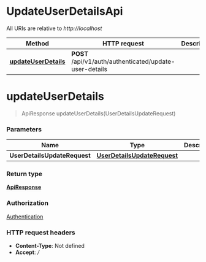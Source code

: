 # UpdateUserDetailsApi

All URIs are relative to *http://localhost*

| Method | HTTP request | Description |
|------------- | ------------- | -------------|
| [**updateUserDetails**](UpdateUserDetailsApi.md#updateUserDetails) | **POST** /api/v1/auth/authenticated/update-user-details |  |


<a name="updateUserDetails"></a>
# **updateUserDetails**
> ApiResponse updateUserDetails(UserDetailsUpdateRequest)



### Parameters

|Name | Type | Description  | Notes |
|------------- | ------------- | ------------- | -------------|
| **UserDetailsUpdateRequest** | [**UserDetailsUpdateRequest**](../Models/UserDetailsUpdateRequest.md)|  | |

### Return type

[**ApiResponse**](../Models/ApiResponse.md)

### Authorization

[Authentication](../README.md#Authentication)

### HTTP request headers

- **Content-Type**: Not defined
- **Accept**: */*

